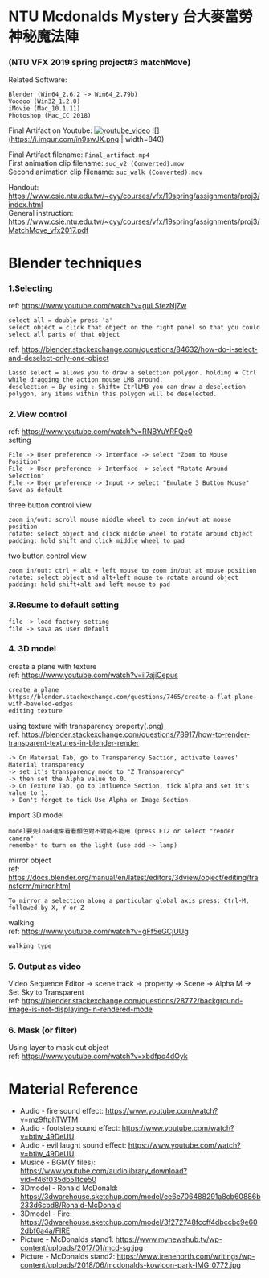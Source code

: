 # NTU Mcdonalds Mystery 台大麥當勞神秘魔法陣
### (NTU VFX 2019 spring project#3 matchMove)
Related Software:
```
Blender (Win64_2.6.2 -> Win64_2.79b)
Voodoo (Win32_1.2.0)
iMovie (Mac_10.1.11)
Photoshop (Mac_CC 2018)
```
Final Artifact on Youtube: 
[![youtube_video](https://i.imgur.com/in9swJX.png)](https://www.youtube.com/watch?v=Ez4CHCjBK3o)
![](https://i.imgur.com/in9swJX.png | width=840)

Final Artifact filename: ```Final_artifact.mp4```  
First animation clip filename: ```suc_v2 (Converted).mov```  
Second animation clip filename: ```suc_walk (Converted).mov```  
  
Handout: https://www.csie.ntu.edu.tw/~cyy/courses/vfx/19spring/assignments/proj3/index.html  
General instruction: https://www.csie.ntu.edu.tw/~cyy/courses/vfx/19spring/assignments/proj3/MatchMove_vfx2017.pdf

# Blender techniques
### 1.Selecting
ref: https://www.youtube.com/watch?v=guLSfezNjZw  
```
select all = double press 'a'
select object = click that object on the right panel so that you could select all parts of that object
```
ref: https://blender.stackexchange.com/questions/84632/how-do-i-select-and-deselect-only-one-object
```
Lasso select = allows you to draw a selection polygon. holding ⎈ Ctrl while dragging the action mouse LMB around. 
deselection = By using ⇧ Shift⎈ CtrlLMB you can draw a deselection polygon, any items within this polygon will be deselected.
```

### 2.View control
ref: https://www.youtube.com/watch?v=RNBYuYRFQe0  
setting
```
File -> User preference -> Interface -> select "Zoom to Mouse Position"
File -> User preference -> Interface -> select "Rotate Around Selection"
File -> User preference -> Input -> select "Emulate 3 Button Mouse"
Save as default
```
three button control view
```
zoom in/out: scroll mouse middle wheel to zoom in/out at mouse position
rotate: select object and click middle wheel to rotate around object
padding: hold shift and click middle wheel to pad
```
two button control view
```
zoom in/out: ctrl + alt + left mouse to zoom in/out at mouse position
rotate: select object and alt+left mouse to rotate around object
padding: hold shift+alt and left mouse to pad
```

### 3.Resume to default setting
```
file -> load factory setting
file -> sava as user default
```

### 4. 3D model
create a plane with texture  
ref: https://www.youtube.com/watch?v=il7ajiCepus  
```
create a plane 
https://blender.stackexchange.com/questions/7465/create-a-flat-plane-with-beveled-edges
editing texture
```
using texture with transparency property(.png)  
ref: https://blender.stackexchange.com/questions/78917/how-to-render-transparent-textures-in-blender-render  
```
-> On Material Tab, go to Transparency Section, activate leaves' Material transparency
-> set it's transparency mode to "Z Transparency"
-> then set the Alpha value to 0.
-> On Texture Tab, go to Influence Section, tick Alpha and set it's value to 1. 
-> Don't forget to tick Use Alpha on Image Section.
```
import 3D model
```
model要先load進來看看顏色對不對能不能用 (press F12 or select "render camera"
remember to turn on the light (use add -> lamp)
```
mirror object  
ref: https://docs.blender.org/manual/en/latest/editors/3dview/object/editing/transform/mirror.html  
```
To mirror a selection along a particular global axis press: Ctrl-M, followed by X, Y or Z
```
walking  
ref: https://www.youtube.com/watch?v=gFf5eGCjUUg  
```
walking type 
```

### 5. Output as video
Video Sequence Editor -> scene track -> property -> Scene -> Alpha M -> Set Sky to Transparent  
ref: https://blender.stackexchange.com/questions/28772/background-image-is-not-displaying-in-rendered-mode  

### 6. Mask (or filter)
Using layer to mask out object  
ref: https://www.youtube.com/watch?v=xbdfpo4dOyk  

# Material Reference
- Audio - fire sound effect: https://www.youtube.com/watch?v=mz9ftphTWTM   
- Audio - footstep sound effect: https://www.youtube.com/watch?v=btiw_49DeUU  
- Audio - evil laught sound effect: https://www.youtube.com/watch?v=btiw_49DeUU  
- Musice - BGM(Y files): https://www.youtube.com/audiolibrary_download?vid=f46f035db51fce50  
- 3Dmodel - Ronald McDonald: https://3dwarehouse.sketchup.com/model/ee6e706488291a8cb60886b233d6cbd8/Ronald-McDonald  
- 3Dmodel - Fire: https://3dwarehouse.sketchup.com/model/3f272748fccff4dbccbc9e602dbf6a4a/FIRE  
- Picture - McDonalds stand1: https://www.mynewshub.tv/wp-content/uploads/2017/01/mcd-sg.jpg  
- Picture - McDonalds stand2: https://www.irenenorth.com/writings/wp-content/uploads/2018/06/mcdonalds-kowloon-park-IMG_0772.jpg  
